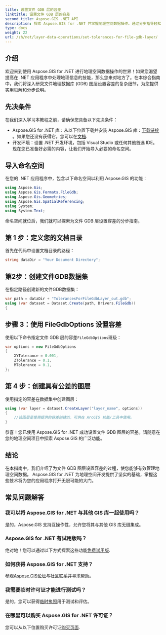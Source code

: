 ```yaml
---
title: 设置文件 GDB 层的容差
linktitle: 设置文件 GDB 层的容差
second_title: Aspose.GIS .NET API
description: 探索 Aspose.GIS for .NET 并掌握地理空间数据操作。通过分步指导轻松设置公差。增强您的 .NET 应用程序。
type: docs
weight: 22
url: /zh/net/layer-data-operations/set-tolerances-for-file-gdb-layer/
---
```

## 介绍
欢迎来到使用 Aspose.GIS for .NET 进行地理空间数据操作的世界！如果您渴望提高在 .NET 应用程序中处理地理信息的技能，那么您来对地方了。在本综合指南中，我们将深入研究文件地理数据库 (GDB) 图层设置容差的复杂细节，为您提供实用见解和分步说明。
## 先决条件
在我们深入学习本教程之前，请确保您具备以下先决条件：
-  Aspose.GIS for .NET 库：从以下位置下载并安装 Aspose.GIS 库：[下载链接](https://releases.aspose.com/gis/net/) 。如果您还没有获得它，您可以在[文档](https://reference.aspose.com/gis/net/).
- 开发环境：设置 .NET 开发环境，包括 Visual Studio 或任何其他首选 IDE。
现在您已准备好必需的内容，让我们开始导入必要的命名空间。
## 导入命名空间
在您的 .NET 应用程序中，包含以下命名空间以利用 Aspose.GIS 的功能：
```csharp
using Aspose.Gis;
using Aspose.Gis.Formats.FileGdb;
using Aspose.Gis.Geometries;
using Aspose.Gis.SpatialReferencing;
using System;
using System.Text;
```
命名空间就位后，我们就可以探索为文件 GDB 层设置容差的分步指南。
## 第 1 步：定义您的文档目录
首先在代码中设置文档目录的路径：
```csharp
string dataDir = "Your Document Directory";
```
## 第2步：创建文件GDB数据集
在指定路径创建新的文件GDB数据集：
```csharp
var path = dataDir + "TolerancesForFileGdbLayer_out.gdb";
using (var dataset = Dataset.Create(path, Drivers.FileGdb))
{
```
## 步骤 3：使用 FileGdbOptions 设置容差
使用以下命令指定文件 GDB 层的容差`FileGdbOptions`班级：
```csharp
var options = new FileGdbOptions
{
    XYTolerance = 0.001,
    ZTolerance = 0.1,
    MTolerance = 0.1,
};
```
## 第 4 步：创建具有公差的图层
使用指定的容差在数据集中创建图层：
```csharp
using (var layer = dataset.CreateLayer("layer_name", options))
{
    //该图层是使用提供的容差创建的，可供在 ArcGIS 功能/工具中使用。
}
```
恭喜！您已使用 Aspose.GIS for .NET 成功设置文件 GDB 图层的容差。请随意在您的地理空间项目中探索 Aspose.GIS 的广泛功能。
## 结论
在本指南中，我们介绍了为文件 GDB 图层设置容差的过程，使您能够有效管理地理空间数据。 Aspose.GIS for .NET 为地理空间开发提供了坚实的基础，掌握这些技术将为您的应用程序打开无限可能的大门。
## 常见问题解答
### 我可以将 Aspose.GIS for .NET 与其他 GIS 库一起使用吗？
是的，Aspose.GIS 支持互操作性，允许您将其与其他 GIS 库无缝集成。
### Aspose.GIS for .NET 有试用版吗？
绝对地！您可以通过以下方式探索这些功能[免费试用版](https://releases.aspose.com/).
### 如何获得 Aspose.GIS for .NET 支持？
参观[Aspose.GIS论坛](https://forum.aspose.com/c/gis/33)与社区联系并寻求帮助。
### 我需要临时许可证才能进行测试吗？
是的，您可以获得[临时执照](https://purchase.aspose.com/temporary-license/)用于测试和评估。
### 在哪里可以购买 Aspose.GIS for .NET 许可证？
您可以从以下位置购买许可证[购买页面](https://purchase.aspose.com/buy).
